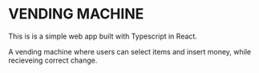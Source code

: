 # VENDING MACHINE

This is is a simple web app built with Typescript in React.

A vending machine where users can select items and insert money, while recieveing correct change.
